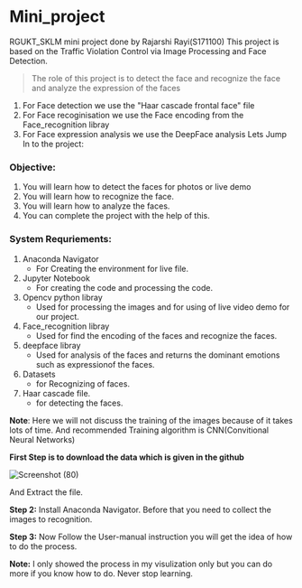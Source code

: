 # Mini_project
RGUKT_SKLM mini project done by Rajarshi Rayi(S171100)
This project is based on the Traffic Violation Control via Image Processing and Face Detection.
> The role of this project is to detect the face and recognize the face and analyze the expression of the faces
1. For Face detection we use the "Haar cascade frontal face" file 
2. For Face recoginisation we use the Face encoding from the Face_recognition libray
3. For Face expression analysis we use the DeepFace analysis
Lets Jump In to the project:
### Objective:
1. You will learn how to detect the faces for photos or live demo
2. You will learn how to recognize the face.
3. You will learn how to analyze the faces.
4. You can complete the project with the help of this.

### System Requriements:
1. Anaconda Navigator
   - For Creating the environment for live file.
2. Jupyter Notebook
   - For creating the code and processing the code.
3. Opencv python libray
   - Used for processing the images and for using of live video demo for our project.
4. Face_recognition libray
   - Used for find the encoding of the faces and recognize the faces.
5. deepface libray 
   - Used for analysis of the faces and returns the dominant emotions such as expressionof the faces.
6. Datasets 
   - for Recognizing of faces.
7. Haar cascade file.
   - for detecting the faces.
 
**Note**: Here we will not discuss the training of the images because of it takes lots of time. And recommended Training algorithm is CNN(Convitional Neural Networks)

**First Step is to download the data which is given in the github**

![Screenshot (80)](https://user-images.githubusercontent.com/100516519/191663270-d307a819-b8e0-43ea-94e9-c6fe6ebadfce.png)

And Extract the file.

**Step 2:**
Install Anaconda Navigator. Before that you need to collect the images to recognition.

**Step 3:**
Now Follow the User-manual instruction you will get the idea of how to do the process.

**Note:**
I only showed the process in my visulization only but you can do more if you know how to do. Never stop learning.
